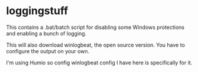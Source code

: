 # loggingstuff
This contains a .bat/batch script for disabling some Windows protections and enabling a bunch of logging.

This will also download winlogbeat, the open source version. You have to configure the output on your own.

I'm using Humio so config winlogbeat config I have here is specifically for it.
